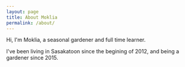 ```yaml
---
layout: page
title: About Moklia
permalink: /about/
---
```



Hi, I'm Moklia, a seasonal gardener and full time learner. 

I've been living in Sasakatoon since the begining of 2012, and being a gardener since 2015. 
